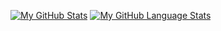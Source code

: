 [![My GitHub Stats](https://github-readme-stats.vercel.app/api/?username=patel-mark&count_private=true&theme=tokyonight&showicons=true)]()
[![My GitHub Language Stats](https://github-readme-stats.vercel.app/api/top-langs/?username=patel-mark&langs_count=5&theme=tokyonight)]()

